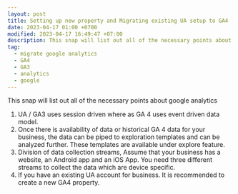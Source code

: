 ```yaml
---
layout: post
title: Setting up new property and Migrating existing UA setup to GA4
date: 2023-04-17 01:00 +0700
modified: 2023-04-17 16:49:47 +07:00
description: This snap will list out all of the necessary points about google analytics.
tag:
  - migrate google analytics
  - GA4
  - GA3
  - analytics
  - google
---
```

This snap will list out all of the necessary points about google analytics
1.  UA / GA3 uses session driven where as GA 4 uses event driven data model.
2.  Once there is availability of data or historical GA 4 data for your business, the data can be piped to exploration templates and can be analyzed further. These templates are available under explore feature.
3.  Division of data collection streams, Assume that your business has a website, an Android app and an iOS App. You need three different streams to collect the data which are device specific.
4.  If you have an existing UA account for business. It is recommended to create a new GA4 property.


